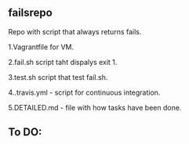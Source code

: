 ## failsrepo

Repo with script that always returns fails.


1.Vagrantfile for VM.

2.fail.sh script taht dispalys exit 1.

3.test.sh script that test fail.sh.

4..travis.yml - script for continuous integration.

5.DETAILED.md - file with how tasks have been done.


## To DO:


